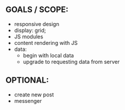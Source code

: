 ## GOALS / SCOPE:
- responsive design
- display: grid;
- JS modules
- content rendering with JS
- data:
    - begin with local data
    - upgrade to requesting data from server

## OPTIONAL:
- create new post
- messenger